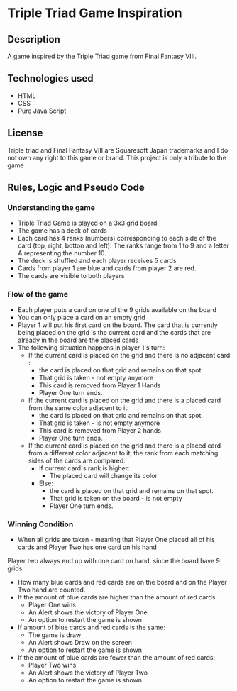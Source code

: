 # Triple Triad Game Inspiration

## Description

A game inspired by the Triple Triad game from Final Fantasy VIII.

## Technologies used

- HTML
- CSS
- Pure Java Script

## License
Triple triad and Final Fantasy VIII are Squaresoft Japan trademarks and I do not own any right to this game or brand. This project is only a tribute to the game

## Rules, Logic and Pseudo Code

### Understanding the game

- Triple Triad Game is played on a 3x3 grid board.
- The game has a deck of cards
- Each card has 4 ranks (numbers) corresponding to each side of the card (top, right, botton and left). The ranks range from 1 to 9 and a letter A representing the number 10.
- The deck is shuffled and each player receives 5 cards
- Cards from player 1 are blue and cards from player 2 are red.
- The cards are visible to both players

### Flow of the game

- Each player puts a card on one of the 9 grids available on the board
- You can only place a card on an empty grid
- Player 1 will put his first card on the board. The card that is currently being placed on the grid is the current card and the cards that are already in the board are the placed cards
- The following sittuation happens in player 1's turn:
    - If the current card is placed on the grid and there is no adjacent card :
        - the card is placed on that grid and remains on that spot.
        - That grid is taken - not empty anymore
        - This card is removed from Player 1 Hands
        - Player One turn ends.
    - If the current card is placed on the grid and there is a placed card from the same color adjacent to it:
        - the card is placed on that grid and remains on that spot.
        - That grid is taken - is not empty anymore
        - This card is removed from Player 2 hands
        - Player One turn ends.
    - If the current card is placed on the grid and there is a placed card from a different color adjacent to it, the rank from each matching sides of the cards are compared:
        - If current card`s rank is higher:
            - The placed card will change its color
        - Else:
            - the card is placed on that grid and remains on that spot.
            - That grid is taken on the board - is not empty
            - Player One turn ends.

### Winning Condition

- When all grids are taken - meaning that Player One placed all of his cards and Player Two has one card on his hand

Player two always end up with one card on hand, since the board have 9 grids.

- How many blue cards and red cards are on the board and on the Player Two hand are counted.
- If the amount of blue cards are higher than the amount of red cards:
    - Player One wins
    - An Alert shows the victory of Player One
    - An option to restart the game is shown
- If amount of blue cards and red cards is the same:
    - The game is draw
    - An Alert shows Draw on the screen
    - An option to restart the game is shown
- If the amount of blue cards are fewer than the amount of red cards:
    - Player Two wins
    - An Alert shows the victory of Player Two
    - An option to restart the game is shown


